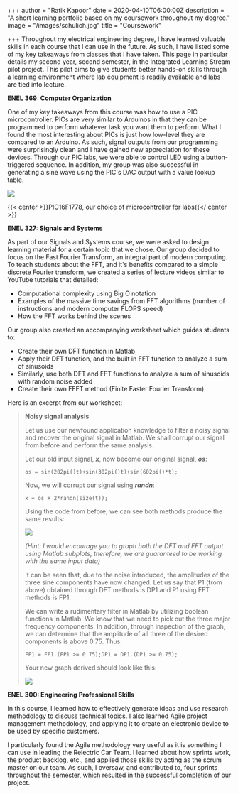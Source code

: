 +++
author = "Ratik Kapoor"
date = 2020-04-10T06:00:00Z
description = "A short learning portfolio based on my coursework throughout my degree."
image = "/images/schulich.jpg"
title = "Coursework"

+++
Throughout my electrical engineering degree, I have learned valuable skills in each course that I can use in the future. As such, I have listed some of my key takeaways from classes that I have taken. This page in particular details my second year, second semester, in the Integrated Learning Stream pilot project. This pilot aims to give students better hands-on skills through a learning environment where lab equipment is readily available and labs are tied into lecture.

**ENEL 369: Computer Organization**

One of my key takeaways from this course was how to use a PIC microcontroller. PICs are very similar to Arduinos in that they can be programmed to perform whatever task you want them to perform. What I found the most interesting about PICs is just how low-level they are compared to an Arduino. As such, signal outputs from our programming were surprisingly clean and I have gained new appreciation for these devices. Through our PIC labs, we were able to control LED using a button-triggered sequence. In addition, my group was also successful in generating a sine wave using the PIC's DAC output with a value lookup table.

![](https://ratik.me/images/picmicrocontroller.jpg)

{{< center >}}PIC16F1778, our choice of microcontroller for labs{{</ center >}}

**ENEL 327: Signals and Systems**

As part of our Signals and Systems course, we were asked to design learning material for a certain topic that we chose. Our group decided to focus on the Fast Fourier Transform, an integral part of modern computing. To teach students about the FFT, and it's benefits compared to a simple discrete Fourier transform, we created a series of lecture videos similar to YouTube tutorials that detailed:

* Computational complexity using Big O notation
* Examples of the massive time savings from FFT algorithms (number of instructions and modern computer FLOPS speed)
* How the FFT works behind the scenes

Our group also created an accompanying worksheet which guides students to:

* Create their own DFT function in Matlab
* Apply their DFT function, and the built in FFT function to analyze a sum of sinusoids
* Similarly, use both DFT and FFT functions to analyze a sum of sinusoids with random noise added
* Create their own FFFT method (Finite Faster Fourier Transform)

Here is an excerpt from our worksheet:

> **Noisy signal analysis**
>
> Let us use our newfound application knowledge to filter a noisy signal and recover the original signal in Matlab. We shall corrupt our signal from before and perform the same analysis.
>
> Let our old input signal, **_x_**, now become our original signal, **_os_**:
>
>     os = sin(202pi()t)+sin(302pi()t)+sin(602pi()*t);
>
> Now, we will corrupt our signal using **_randn_**:
>
>     x = os + 2*randn(size(t));
>
> Using the code from before, we can see both methods produce the same results:
>
> ![](https://ratik.me/images/enel327graph1.png)
>
> _(Hint: I would encourage you to graph both the DFT and FFT output using Matlab subplots, therefore, we are guaranteed to be working with the same input data)_
>
> It can be seen that, due to the noise introduced, the amplitudes of the three sine components have now changed. Let us say that P1 (from above) obtained through DFT methods is DP1 and P1 using FFT methods is FP1.
>
> We can write a rudimentary filter in Matlab by utilizing boolean functions in Matlab. We know that we need to pick out the three major frequency components. In addition, through inspection of the graph, we can determine that the amplitude of all three of the desired components is above 0.75. Thus:
>
>     FP1 = FP1.(FP1 >= 0.75);DP1 = DP1.(DP1 >= 0.75);
>
> Your new graph derived should look like this:
>
> ![](https://ratik.me/images/enel327graph2.png)

**ENEL 300: Engineering Professional Skills**

In this course, I learned how to effectively generate ideas and use research methodology to discuss technical topics. I also learned Agile project management methodology, and applying it to create an electronic device to be used by specific customers.

I particularly found the Agile methodology very useful as it is something I can use in leading the Relectric Car Team. I learned about how sprints work, the product backlog, etc., and applied those skills by acting as the scrum master on our team. As such, I oversaw, and contributed to, four sprints throughout the semester, which resulted in the successful completion of our project.